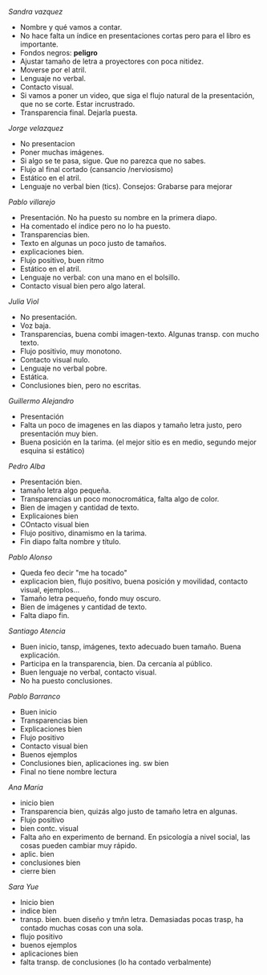*Sandra vazquez*
- Nombre y qué vamos a contar.
- No hace falta un índice en presentaciones cortas pero para el libro es importante.
- Fondos negros: **peligro**
- Ajustar tamaño de letra a proyectores con poca nitidez.
- Moverse por el atril.
- Lenguaje no verbal.
- Contacto visual.
- Si vamos a poner un video, que siga el flujo natural de la presentación, que no se corte. Estar incrustrado.
- Transparencia final. Dejarla puesta.

*Jorge velazquez*
- No presentacion
- Poner muchas imágenes.
- Si algo se te pasa, sigue. Que no parezca que no sabes.
- Flujo al final cortado (cansancio /nerviosismo)
- Estático en el atril.
- Lenguaje no verbal bien (tics). Consejos: Grabarse para mejorar

*Pablo villarejo*
- Presentación. No ha puesto su nombre en la primera diapo.
- Ha comentado el índice pero no lo ha puesto.
- Transparencias bien.
- Texto en algunas un poco justo de tamaños.
- explicaciones bien.
- Flujo positivo, buen ritmo
- Estático en el atril.
- Lenguaje no verbal: con una mano en el bolsillo.
- Contacto visual bien pero algo lateral.

*Julia Viol*
- No presentación.
- Voz baja.
- Transparencias, buena combi imagen-texto. Algunas transp. con mucho texto.
- Flujo positivio, muy monotono.
- Contacto visual nulo.
- Lenguaje no verbal pobre.
- Estática.
- Conclusiones bien, pero no escritas.

*Guillermo Alejandro*
- Presentación
- Falta un poco de imagenes en las diapos y tamaño letra justo, pero presentación muy bien.
- Buena posición en la tarima. (el mejor sitio es en medio, segundo mejor esquina si estático)

*Pedro Alba*
- Presentación bien.
- tamaño letra algo pequeña.
- Transparencias un poco monocromática, falta algo de color.
- Bien de imagen y cantidad de texto.
- Explicaiones bien
- COntacto visual bien
- Flujo positivo, dinamismo en la tarima.
- Fin diapo falta nombre y título.

*Pablo Alonso*
- Queda feo decir "me ha tocado"
- explicacion bien, flujo positivo, buena posición y movilidad, contacto visual, ejemplos...
- Tamaño letra pequeño, fondo muy oscuro.
- Bien de imágenes y cantidad de texto.
- Falta diapo fin.

*Santiago Atencia*
- Buen inicio, tansp, imágenes, texto adecuado buen tamaño. Buena explicación.
- Participa en la transparencia, bien. Da cercanía al público.
- Buen lenguaje no verbal, contacto visual.
- No ha puesto conclusiones.

*Pablo Barranco*
- Buen inicio
- Transparencias bien
- Explicaciones bien
- Flujo positivo
- Contacto visual bien
- Buenos ejemplos
- Conclusiones bien, aplicaciones ing. sw bien
- Final no tiene nombre lectura

*Ana María*
- inicio bien
- Transparencia bien, quizás algo justo de tamaño letra en algunas.
- Flujo positivo
- bien contc. visual
- Falta año en experimento de bernand. En psicología a nivel social, las cosas pueden cambiar muy rápido.
- aplic. bien
- conclusiones bien
- cierre bien

*Sara Yue*
- Inicio bien
- indice bien
- transp. bien. buen diseño y tmñn letra. Demasiadas pocas trasp, ha contado muchas cosas con una sola.
- flujo positivo
- buenos ejemplos
- aplicaciones bien
- falta transp. de conclusiones (lo ha contado verbalmente)
